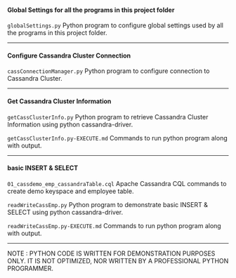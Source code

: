#### Global Settings for all the programs in this project folder

`globalSettings.py` Python program to configure global settings used by all the programs in this project folder.

---

#### Configure Cassandra Cluster Connection

`cassConnectionManager.py` Python program to configure connection to Cassandra Cluster.

---

#### Get Cassandra Cluster Information

`getCassClusterInfo.py` Python program to retrieve Cassandra Cluster Information using python cassandra-driver.

`getCassClusterInfo.py-EXECUTE.md` Commands to run python program along with output.

---

#### basic INSERT & SELECT

`01_cassdemo_emp_cassandraTable.cql` Apache Cassandra CQL commands to create demo keyspace and employee table.

`readWriteCassEmp.py` Python program to demonstrate basic INSERT & SELECT using python cassandra-driver.

`readWriteCassEmp.py-EXECUTE.md` Commands to run python program along with output.

---

NOTE : PYTHON CODE IS WRITTEN FOR DEMONSTRATION PURPOSES ONLY. IT IS NOT OPTIMIZED, NOR WRITTEN BY A PROFESSIONAL PYTHON PROGRAMMER.
